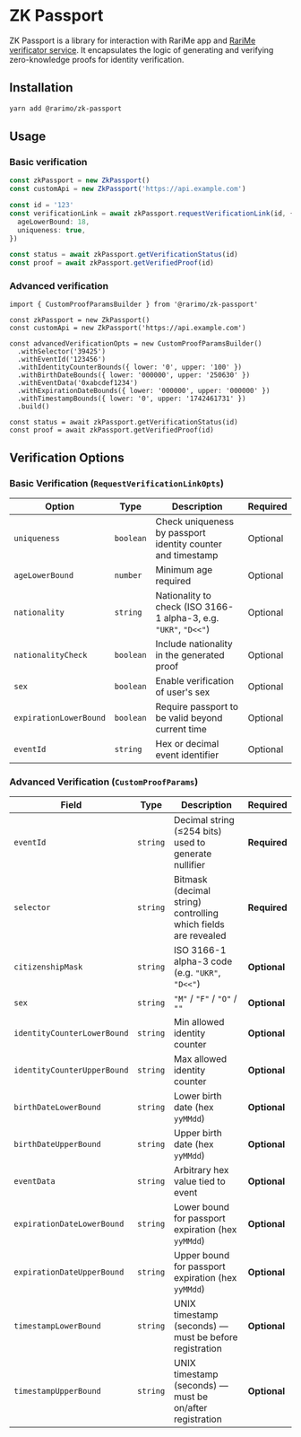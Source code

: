 # ZK Passport

ZK Passport is a library for interaction with RariMe app and [RariMe verificator service](https://github.com/rarimo/verificator-svc). It encapsulates the logic of generating and verifying zero-knowledge proofs for identity verification.

## Installation

```bash
yarn add @rarimo/zk-passport
```

## Usage

### Basic verification

```ts
const zkPassport = new ZkPassport()
const customApi = new ZkPassport('https://api.example.com')

const id = '123'
const verificationLink = await zkPassport.requestVerificationLink(id, {
  ageLowerBound: 18,
  uniqueness: true,
})

const status = await zkPassport.getVerificationStatus(id)
const proof = await zkPassport.getVerifiedProof(id)
```

### Advanced verification

```tsx
import { CustomProofParamsBuilder } from '@rarimo/zk-passport'

const zkPassport = new ZkPassport()
const customApi = new ZkPassport('https://api.example.com')

const advancedVerificationOpts = new CustomProofParamsBuilder()
  .withSelector('39425')
  .withEventId('123456')
  .withIdentityCounterBounds({ lower: '0', upper: '100' })
  .withBirthDateBounds({ lower: '000000', upper: '250630' })
  .withEventData('0xabcdef1234')
  .withExpirationDateBounds({ lower: '000000', upper: '000000' })
  .withTimestampBounds({ lower: '0', upper: '1742461731' })
  .build()

const status = await zkPassport.getVerificationStatus(id)
const proof = await zkPassport.getVerifiedProof(id)
```

## Verification Options

### Basic Verification (`RequestVerificationLinkOpts`)

| Option                 | Type      | Description                                                      | Required |
| ---------------------- | --------- | ---------------------------------------------------------------- | -------- |
| `uniqueness`           | `boolean` | Check uniqueness by passport identity counter and timestamp      | Optional |
| `ageLowerBound`        | `number`  | Minimum age required                                             | Optional |
| `nationality`          | `string`  | Nationality to check (ISO 3166-1 alpha-3, e.g. `"UKR"`, `"D<<"`) | Optional |
| `nationalityCheck`     | `boolean` | Include nationality in the generated proof                       | Optional |
| `sex`                  | `boolean` | Enable verification of user's sex                                | Optional |
| `expirationLowerBound` | `boolean` | Require passport to be valid beyond current time                 | Optional |
| `eventId`              | `string`  | Hex or decimal event identifier                                  | Optional |

### Advanced Verification (`CustomProofParams`)

| Field                       | Type     | Description                                                    | Required     |
| --------------------------- | -------- | -------------------------------------------------------------- | ------------ |
| `eventId`                   | `string` | Decimal string (≤254 bits) used to generate nullifier          | **Required** |
| `selector`                  | `string` | Bitmask (decimal string) controlling which fields are revealed | **Required** |
| `citizenshipMask`           | `string` | ISO 3166-1 alpha-3 code (e.g. `"UKR"`, `"D<<"`)                | **Optional** |
| `sex`                       | `string` | `"M"` / `"F"` / `"O"` / `""`                                   | **Optional** |
| `identityCounterLowerBound` | `string` | Min allowed identity counter                                   | **Optional** |
| `identityCounterUpperBound` | `string` | Max allowed identity counter                                   | **Optional** |
| `birthDateLowerBound`       | `string` | Lower birth date (hex `yyMMdd`)                                | **Optional** |
| `birthDateUpperBound`       | `string` | Upper birth date (hex `yyMMdd`)                                | **Optional** |
| `eventData`                 | `string` | Arbitrary hex value tied to event                              | **Optional** |
| `expirationDateLowerBound`  | `string` | Lower bound for passport expiration (hex `yyMMdd`)             | **Optional** |
| `expirationDateUpperBound`  | `string` | Upper bound for passport expiration (hex `yyMMdd`)             | **Optional** |
| `timestampLowerBound`       | `string` | UNIX timestamp (seconds) — must be before registration         | **Optional** |
| `timestampUpperBound`       | `string` | UNIX timestamp (seconds) — must be on/after registration       | **Optional** |

